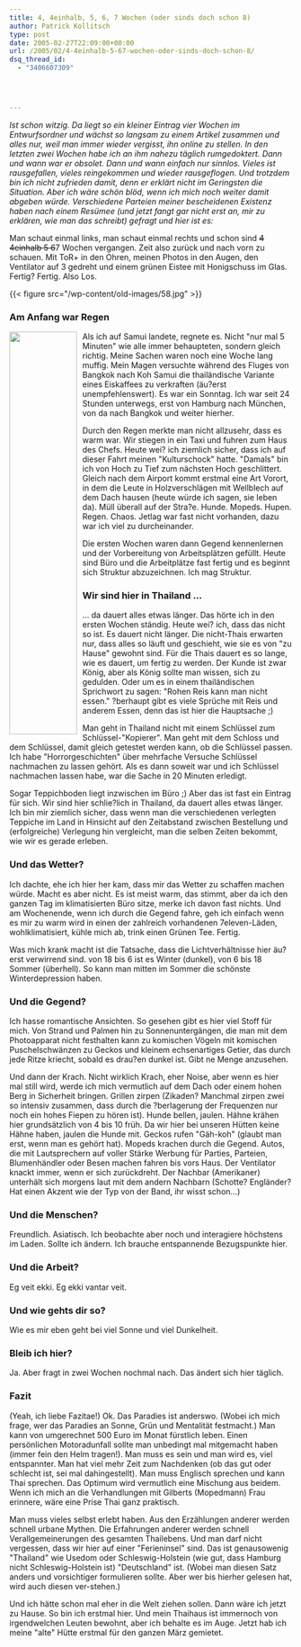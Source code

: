 ```yaml
---
title: 4, 4einhalb, 5, 6, 7 Wochen (oder sinds doch schon 8)
author: Patrick Kollitsch
type: post
date: 2005-02-27T22:09:00+00:00
url: /2005/02/4-4einhalb-5-67-wochen-oder-sinds-doch-schon-8/
dsq_thread_id:
  - "3406607309"




---
```

_Ist schon witzig. Da liegt so ein kleiner Eintrag vier Wochen im Entwurfsordner und wächst so langsam zu einem Artikel zusammen und alles nur, weil man immer wieder vergisst, ihn online zu stellen. In den letzten zwei Wochen habe ich an ihm nahezu täglich rumgedoktert. Dann und wann war er obsolet. Dann und wann einfach nur sinnlos. Vieles ist rausgefallen, vieles reingekommen und wieder rausgeflogen. Und trotzdem bin ich nicht zufrieden damit, denn er erklärt nicht im Geringsten die Situation. Aber ich wäre schön blöd, wenn ich mich noch weiter damit abgeben würde. Verschiedene Parteien meiner bescheidenen Existenz haben nach einem Resümee (und jetzt fangt gar nicht erst an, mir zu erklären, wie man das schreibt) gefragt und hier ist es:_

Man schaut einmal links, man schaut einmal rechts und schon sind <del>4 4einhalb 5 6</del>7 Wochen vergangen. Zeit also zurück und nach vorn zu schauen. Mit ToR+ in den Ohren, meinen Photos in den Augen, den Ventilator auf 3 gedreht und einem grünen Eistee mit Honigschuss im Glas. Fertig? Fertig. Also Los.

{{< figure src="/wp-content/old-images/58.jpg" >}}

### Am Anfang war Regen

<img src="/images/57.jpg" style="height:716px;width:120px;float:left;margin-right:10px;margin-bottom:10px;" />Als ich auf Samui landete, regnete es. Nicht "nur mal 5 Minuten" wie alle immer behaupteten, sondern gleich richtig. Meine Sachen waren noch eine Woche lang muffig. Mein Magen versuchte während des Fluges von Bangkok nach Koh Samui die thailändische Variante eines Eiskaffees zu verkraften (äu?erst unempfehlenswert). Es war ein Sonntag. Ich war seit 24 Stunden unterwegs, erst von Hamburg nach München, von da nach Bangkok und weiter hierher. 

Durch den Regen merkte man nicht allzusehr, dass es warm war. Wir stiegen in ein Taxi und fuhren zum Haus des Chefs. Heute wei? ich ziemlich sicher, dass ich auf dieser Fahrt meinen "Kulturschock" hatte. "Damals" bin ich von Hoch zu Tief zum nächsten Hoch geschlittert. Gleich nach dem Airport kommt erstmal eine Art Vorort, in dem die Leute in Holzverschlägen mit Wellblech auf dem Dach hausen (heute würde ich sagen, sie leben da). Müll überall auf der Stra?e. Hunde. Mopeds. Hupen. Regen. Chaos. Jetlag war fast nicht vorhanden, dazu war ich viel zu durcheinander. 

Die ersten Wochen waren dann Gegend kennenlernen und der Vorbereitung von Arbeitsplätzen gefüllt. Heute sind Büro und die Arbeitplätze fast fertig und es beginnt sich Struktur abzuzeichnen. Ich mag Struktur. 

### Wir sind hier in Thailand ...

... da dauert alles etwas länger. Das hörte ich in den ersten Wochen ständig. Heute wei? ich, dass das nicht so ist. Es dauert nicht länger. Die nicht-Thais erwarten nur, dass alles so läuft und geschieht, wie sie es von "zu Hause" gewohnt sind. Für die Thais dauert es so lange, wie es dauert, um fertig zu werden. Der Kunde ist zwar König, aber als König sollte man wissen, sich zu gedulden. Oder um es in einem thailändischen Sprichwort zu sagen: "Rohen Reis kann man nicht essen." ?berhaupt gibt es viele Sprüche mit Reis und anderem Essen, denn das ist hier die Hauptsache ;)

Man geht in Thailand nicht mit einem Schlüssel zum Schlüssel-"Kopierer". Man geht mit dem Schloss und dem Schlüssel, damit gleich getestet werden kann, ob die Schlüssel passen. Ich habe "Horrorgeschichten" über mehrfache Versuche Schlüssel nachmachen zu lassen gehört. Als es dann soweit war und ich Schlüssel nachmachen lassen habe, war die Sache in 20 Minuten erledigt.

Sogar Teppichboden liegt inzwischen im Büro ;) Aber das ist fast ein Eintrag für sich. Wir sind hier schlie?lich in Thailand, da dauert alles etwas länger. Ich bin mir ziemlich sicher, dass wenn man die verschiedenen verlegten Teppiche im Land in Hinsicht auf den Zeitabstand zwischen Bestellung und (erfolgreiche) Verlegung hin vergleicht, man die selben Zeiten bekommt, wie wir es gerade erleben.

### Und das Wetter?

Ich dachte, ehe ich hier her kam, dass mir das Wetter zu schaffen machen würde. Macht es aber nicht. Es ist meist warm, das stimmt, aber da ich den ganzen Tag im klimatisierten Büro sitze, merke ich davon fast nichts. Und am Wochenende, wenn ich durch die Gegend fahre, geh ich einfach wenn es mir zu warm wird in einen der zahlreich vorhandenen 7eleven-Läden, wohlklimatisiert, kühle mich ab, trink einen Grünen Tee. Fertig.

Was mich krank macht ist die Tatsache, dass die Lichtverhältnisse hier äu?erst verwirrend sind. von 18 bis 6 ist es Winter (dunkel), von 6 bis 18 Sommer (überhell). So kann man mitten im Sommer die schönste Winterdepression haben. 

### Und die Gegend?

Ich hasse romantische Ansichten. So gesehen gibt es hier viel Stoff für mich. Von Strand und Palmen hin zu Sonnenuntergängen, die man mit dem Photoapparat nicht festhalten kann zu komischen Vögeln mit komischen Puschelschwänzen zu Geckos und kleinem echsenartiges Getier, das durch jede Ritze kriecht, sobald es drau?en dunkel ist. Gibt ne Menge anzusehen. 

Und dann der Krach. Nicht wirklich Krach, eher Noise, aber wenn es hier mal still wird, werde ich mich vermutlich auf dem Dach oder einem hohen Berg in Sicherheit bringen. Grillen zirpen (Zikaden? Manchmal zirpen zwei so intensiv zusammen, dass durch die ?berlagerung der Frequenzen nur noch ein hohes Fiepen zu hören ist). Hunde bellen, jaulen. Hähne krähen hier grundsätzlich von 4 bis 10 früh. Da wir hier bei unseren Hütten keine Hähne haben, jaulen die Hunde mit. Geckos rufen "Gäh-koh" (glaubt man erst, wenn man es gehört hat). Mopeds krachen durch die Gegend. Autos, die mit Lautsprechern auf voller Stärke Werbung für Parties, Parteien, Blumenhändler oder Besen machen fahren bis vors Haus. Der Ventilator knackt immer, wenn er sich zurückdreht. Der Nachbar (Amerikaner) unterhält sich morgens laut mit dem andern Nachbarn (Schotte? Engländer? Hat einen Akzent wie der Typ von der Band, ihr wisst schon...) 

### Und die Menschen?

Freundlich. Asiatisch. Ich beobachte aber noch und interagiere höchstens im Laden. Sollte ich ändern. Ich brauche entspannende Bezugspunkte hier.

### Und die Arbeit?

Eg veit ekki. Eg ekki vantar veit.

### Und wie gehts dir so?

Wie es mir eben geht bei viel Sonne und viel Dunkelheit. 

### Bleib ich hier?

Ja. Aber fragt in zwei Wochen nochmal nach. Das ändert sich hier täglich.

### Fazit 

(Yeah, ich liebe Fazitae!) Ok. Das Paradies ist anderswo. (Wobei ich mich frage, wer das Paradies an Sonne, Grün und Mentalität festmacht.) Man kann von umgerechnet 500 Euro im Monat fürstlich leben. Einen persönlichen Motoradunfall sollte man unbedingt mal mitgemacht haben (immer fein den Helm tragen!). Man muss es sein und man wird es, viel entspannter. Man hat viel mehr Zeit zum Nachdenken (ob das gut oder schlecht ist, sei mal dahingestellt). Man muss Englisch sprechen und kann Thai sprechen. Das Optimum wird vermutlich eine Mischung aus beidem. Wenn ich mich an die Verhandlungen mit Gilberts (Mopedmann) Frau erinnere, wäre eine Prise Thai ganz praktisch. 

Man muss vieles selbst erlebt haben. Aus den Erzählungen anderer werden schnell urbane Mythen. Die Erfahrungen anderer werden schnell Verallgemeinerungen des gesamten Thailebens. Und man darf nicht vergessen, dass wir hier auf einer "Ferieninsel" sind. Das ist genausowenig "Thailand" wie Usedom oder Schleswig-Holstein (wie gut, dass Hamburg nicht Schleswig-Holstein ist) "Deutschland" ist. (Wobei man diesen Satz anders und vorsichtiger formulieren sollte. Aber wer bis hierher gelesen hat, wird auch diesen ver-stehen.)

Und ich hätte schon mal eher in die Welt ziehen sollen. Dann wäre ich jetzt zu Hause. So bin ich erstmal hier. Und mein Thaihaus ist immernoch von irgendwelchen Leuten bewohnt, aber ich behalte es im Auge. Jetzt hab ich meine "alte" Hütte erstmal für den ganzen März gemietet.